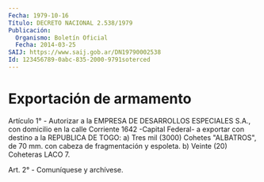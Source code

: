 ```yaml
---
Fecha: 1979-10-16
Título: DECRETO NACIONAL 2.538/1979
Publicación:
  Organismo: Boletín Oficial
  Fecha: 2014-03-25
SAIJ: https://www.saij.gob.ar/DN19790002538
Id: 123456789-0abc-835-2000-9791soterced
---
```

# Exportación de armamento

<a id="1"></a>
Artículo 1° - Autorizar a la EMPRESA DE DESARROLLOS ESPECIALES S.A., con domicilio en la calle Corriente 1642 -Capital Federal- a exportar con destino a la REPUBLICA DE TOGO: a) Tres mil (3000) Cohetes "ALBATROS", de 70 mm. con cabeza de fragmentación y espoleta. b) Veinte (20) Coheteras LACO 7.

<a id="2"></a>
Art. 2° - Comuníquese y archívese.